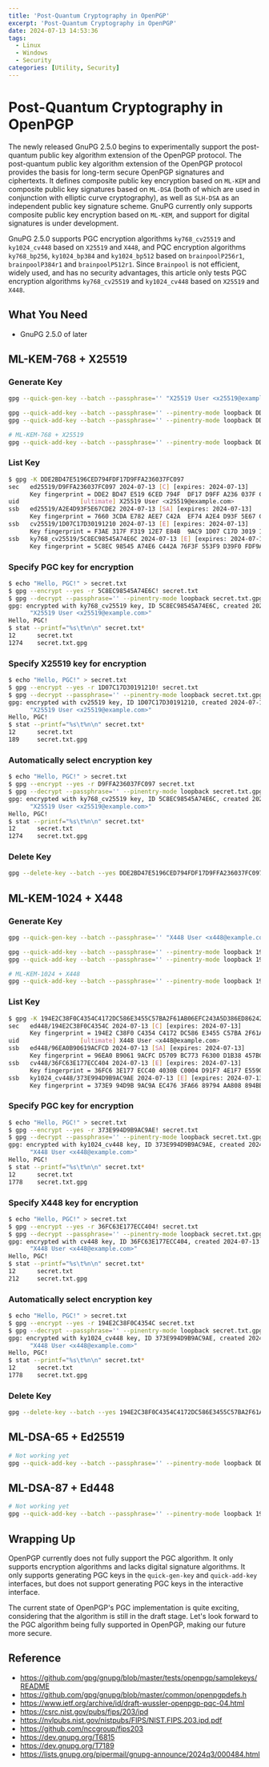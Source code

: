```yaml
---
title: 'Post-Quantum Cryptography in OpenPGP'
excerpt: 'Post-Quantum Cryptography in OpenPGP'
date: 2024-07-13 14:53:36
tags:
  - Linux
  - Windows
  - Security
categories: [Utility, Security]
---
```


# Post-Quantum Cryptography in OpenPGP

The newly released GnuPG 2.5.0 begins to experimentally support the post-quantum public key algorithm extension of the OpenPGP protocol. The post-quantum public key algorithm extension of the OpenPGP protocol provides the basis for long-term secure OpenPGP signatures and ciphertexts. It defines composite public key encryption based on `ML-KEM` and composite public key signatures based on `ML-DSA` (both of which are used in conjunction with elliptic curve cryptography), as well as `SLH-DSA` as an independent public key signature scheme. GnuPG currently only supports composite public key encryption based on `ML-KEM`, and support for digital signatures is under development.

GnuPG 2.5.0 supports PGC encryption algorithms `ky768_cv25519` and `ky1024_cv448` based on `X25519` and `X448`, and PQC encryption algorithms `ky768_bp256`, `ky1024_bp384` and `ky1024_bp512` based on `brainpoolP256r1`, `brainpoolP384r1` and `brainpoolP512r1`. Since `Brainpool` is not efficient, widely used, and has no security advantages, this article only tests PGC encryption algorithms `ky768_cv25519` and `ky1024_cv448` based on `X25519` and `X448`.

## What You Need

- GnuPG 2.5.0 of later

## ML-KEM-768 + X25519

### Generate Key

```bash
gpg --quick-gen-key --batch --passphrase='' "X25519 User <x25519@example.com>" Ed25519 cert 1y

gpg --quick-add-key --batch --passphrase='' --pinentry-mode loopback DDE2BD47E5196CED794FDF17D9FFA236037FC097 ed25519 sign,auth 1y
gpg --quick-add-key --batch --passphrase='' --pinentry-mode loopback DDE2BD47E5196CED794FDF17D9FFA236037FC097 cv25519 encrypt 1y

# ML-KEM-768 + X25519
gpg --quick-add-key --batch --passphrase='' --pinentry-mode loopback DDE2BD47E5196CED794FDF17D9FFA236037FC097 ky768_cv25519 encrypt 1y
```

### List Key

```bash
$ gpg -K DDE2BD47E5196CED794FDF17D9FFA236037FC097
sec   ed25519/D9FFA236037FC097 2024-07-13 [C] [expires: 2024-07-13]
      Key fingerprint = DDE2 BD47 E519 6CED 794F  DF17 D9FF A236 037F C097
uid                 [ultimate] X25519 User <x25519@example.com>
ssb   ed25519/A2E4D93F5E67CDE2 2024-07-13 [SA] [expires: 2024-07-13]
      Key fingerprint = 7660 3CDA E782 AEE7 C42A  EF74 A2E4 D93F 5E67 CDE2
ssb   cv25519/1D07C17D30191210 2024-07-13 [E] [expires: 2024-07-13]
      Key fingerprint = F3AE 317F F319 12E7 E84B  9AC9 1D07 C17D 3019 1210
ssb   ky768_cv25519/5C8EC98545A74E6C 2024-07-13 [E] [expires: 2024-07-13]
      Key fingerprint = 5C8EC 98545 A74E6 C442A 76F3F 553F9 D39F0 FDF9A 2B7CD 8CA05
```

### Specify PGC key for encryption

```bash
$ echo "Hello, PGC!" > secret.txt
$ gpg --encrypt --yes -r 5C8EC98545A74E6C! secret.txt
$ gpg --decrypt --passphrase='' --pinentry-mode loopback secret.txt.gpg
gpg: encrypted with ky768_cv25519 key, ID 5C8EC98545A74E6C, created 2024-07-13
      "X25519 User <x25519@example.com>"
Hello, PGC!
$ stat --printf="%s\t%n\n" secret.txt*
12      secret.txt
1274    secret.txt.gpg
```

### Specify X25519 key for encryption

```bash
$ echo "Hello, PGC!" > secret.txt
$ gpg --encrypt --yes -r 1D07C17D30191210! secret.txt
$ gpg --decrypt --passphrase='' --pinentry-mode loopback secret.txt.gpg
gpg: encrypted with cv25519 key, ID 1D07C17D30191210, created 2024-07-13
      "X25519 User <x25519@example.com>"
Hello, PGC!
$ stat --printf="%s\t%n\n" secret.txt*
12      secret.txt
189     secret.txt.gpg
```

### Automatically select encryption key

```bash
$ echo "Hello, PGC!" > secret.txt
$ gpg --encrypt --yes -r D9FFA236037FC097 secret.txt
$ gpg --decrypt --passphrase='' --pinentry-mode loopback secret.txt.gpg
gpg: encrypted with ky768_cv25519 key, ID 5C8EC98545A74E6C, created 2024-07-13
      "X25519 User <x25519@example.com>"
Hello, PGC!
$ stat --printf="%s\t%n\n" secret.txt*
12      secret.txt
1274    secret.txt.gpg
```

### Delete Key

```bash
gpg --delete-key --batch --yes DDE2BD47E5196CED794FDF17D9FFA236037FC097
```

## ML-KEM-1024 + X448

### Generate Key

```bash
gpg --quick-gen-key --batch --passphrase='' "X448 User <x448@example.com>" Ed448 cert 1y

gpg --quick-add-key --batch --passphrase='' --pinentry-mode loopback 194E2C38F0C4354C4172DC586E3455C57BA2F61AB06EFC243A5D386ED86242B7 ed448 sign,auth 1y
gpg --quick-add-key --batch --passphrase='' --pinentry-mode loopback 194E2C38F0C4354C4172DC586E3455C57BA2F61AB06EFC243A5D386ED86242B7 cv448 encrypt 1y

# ML-KEM-1024 + X448
gpg --quick-add-key --batch --passphrase='' --pinentry-mode loopback 194E2C38F0C4354C4172DC586E3455C57BA2F61AB06EFC243A5D386ED86242B7 ky1024_cv448 encrypt 1y
```

### List Key

```bash
$ gpg -K 194E2C38F0C4354C4172DC586E3455C57BA2F61AB06EFC243A5D386ED86242B7
sec   ed448/194E2C38F0C4354C 2024-07-13 [C] [expires: 2024-07-13]
      Key fingerprint = 194E2 C38F0 C4354 C4172 DC586 E3455 C57BA 2F61A B06EF C243A
uid                 [ultimate] X448 User <x448@example.com>
ssb   ed448/96EA0B90619ACFCD 2024-07-13 [SA] [expires: 2024-07-13]
      Key fingerprint = 96EA0 B9061 9ACFC D5709 BC773 F6300 D1B38 457BC 19792 C4763
ssb   cv448/36FC63E177ECC404 2024-07-13 [E] [expires: 2024-07-13]
      Key fingerprint = 36FC6 3E177 ECC40 4030B C0004 D91F7 4E1F7 E5590 CEC6A A096F
ssb   ky1024_cv448/373E994D9B9AC9AE 2024-07-13 [E] [expires: 2024-07-13]
      Key fingerprint = 373E9 94D9B 9AC9A EC476 3FA66 89794 AA808 894BE 4FDF4 020EE
```

### Specify PGC key for encryption

```bash
$ echo "Hello, PGC!" > secret.txt
$ gpg --encrypt --yes -r 373E994D9B9AC9AE! secret.txt
$ gpg --decrypt --passphrase='' --pinentry-mode loopback secret.txt.gpg
gpg: encrypted with ky1024_cv448 key, ID 373E994D9B9AC9AE, created 2024-07-13
      "X448 User <x448@example.com>"
Hello, PGC!
$ stat --printf="%s\t%n\n" secret.txt*
12      secret.txt
1778    secret.txt.gpg
```

### Specify X448 key for encryption

```bash
$ echo "Hello, PGC!" > secret.txt
$ gpg --encrypt --yes -r 36FC63E177ECC404! secret.txt
$ gpg --decrypt --passphrase='' --pinentry-mode loopback secret.txt.gpg
gpg: encrypted with cv448 key, ID 36FC63E177ECC404, created 2024-07-13
      "X448 User <x448@example.com>"
Hello, PGC!
$ stat --printf="%s\t%n\n" secret.txt*
12      secret.txt
212     secret.txt.gpg
```

### Automatically select encryption key

```bash
$ echo "Hello, PGC!" > secret.txt
$ gpg --encrypt --yes -r 194E2C38F0C4354C secret.txt
$ gpg --decrypt --passphrase='' --pinentry-mode loopback secret.txt.gpg
gpg: encrypted with ky1024_cv448 key, ID 373E994D9B9AC9AE, created 2024-07-13
      "X448 User <x448@example.com>"
Hello, PGC!
$ stat --printf="%s\t%n\n" secret.txt*
12      secret.txt
1778    secret.txt.gpg
```

### Delete Key

```bash
gpg --delete-key --batch --yes 194E2C38F0C4354C4172DC586E3455C57BA2F61AB06EFC243A5D386ED86242B7
```

## ML-DSA-65 + Ed25519

```bash
# Not working yet
gpg --quick-add-key --batch --passphrase='' --pinentry-mode loopback DDE2BD47E5196CED794FDF17D9FFA236037FC097 dil3_ed25519 sign 1y
```

## ML-DSA-87 + Ed448

```bash
# Not working yet
gpg --quick-add-key --batch --passphrase='' --pinentry-mode loopback 194E2C38F0C4354C4172DC586E3455C57BA2F61AB06EFC243A5D386ED86242B7 dil5_ed448 sign 1y
```

## Wrapping Up

OpenPGP currently does not fully support the PGC algorithm. It only supports encryption algorithms and lacks digital signature algorithms. It only supports generating PGC keys in the `quick-gen-key` and `quick-add-key` interfaces, but does not support generating PGC keys in the interactive interface.

The current state of OpenPGP's PGC implementation is quite exciting, considering that the algorithm is still in the draft stage. Let's look forward to the PGC algorithm being fully supported in OpenPGP, making our future more secure.

## Reference

- https://github.com/gpg/gnupg/blob/master/tests/openpgp/samplekeys/README
- https://github.com/gpg/gnupg/blob/master/common/openpgpdefs.h
- https://www.ietf.org/archive/id/draft-wussler-openpgp-pqc-04.html
- https://csrc.nist.gov/pubs/fips/203/ipd
- https://nvlpubs.nist.gov/nistpubs/FIPS/NIST.FIPS.203.ipd.pdf
- https://github.com/nccgroup/fips203
- https://dev.gnupg.org/T6815
- https://dev.gnupg.org/T7189
- https://lists.gnupg.org/pipermail/gnupg-announce/2024q3/000484.html
